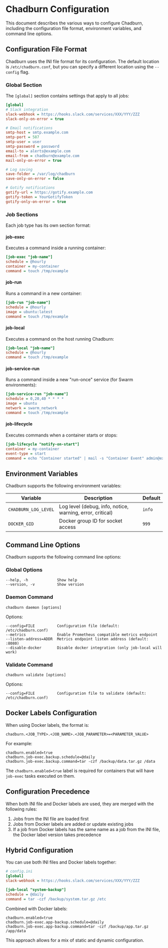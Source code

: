 # Chadburn Configuration

This document describes the various ways to configure Chadburn, including the configuration file format, environment variables, and command line options.

## Configuration File Format

Chadburn uses the INI file format for its configuration. The default location is `/etc/chadburn.conf`, but you can specify a different location using the `--config` flag.

### Global Section

The `[global]` section contains settings that apply to all jobs:

```ini
[global]
# Slack integration
slack-webhook = https://hooks.slack.com/services/XXX/YYY/ZZZ
slack-only-on-error = true

# Email notifications
smtp-host = smtp.example.com
smtp-port = 587
smtp-user = user
smtp-password = password
email-to = alerts@example.com
email-from = chadburn@example.com
mail-only-on-error = true

# Log saving
save-folder = /var/log/chadburn
save-only-on-error = false

# Gotify notifications
gotify-url = https://gotify.example.com
gotify-token = YourGotifyToken
gotify-only-on-error = true
```

### Job Sections

Each job type has its own section format:

#### job-exec

Executes a command inside a running container:

```ini
[job-exec "job-name"]
schedule = @hourly
container = my-container
command = touch /tmp/example
```

#### job-run

Runs a command in a new container:

```ini
[job-run "job-name"]
schedule = @hourly
image = ubuntu:latest
command = touch /tmp/example
```

#### job-local

Executes a command on the host running Chadburn:

```ini
[job-local "job-name"]
schedule = @hourly
command = touch /tmp/example
```

#### job-service-run

Runs a command inside a new "run-once" service (for Swarm environments):

```ini
[job-service-run "job-name"]
schedule = 0,20,40 * * * *
image = ubuntu
network = swarm_network
command = touch /tmp/example
```

#### job-lifecycle

Executes commands when a container starts or stops:

```ini
[job-lifecycle "notify-on-start"]
container = my-container
event-type = start
command = echo "Container started" | mail -s "Container Event" admin@example.com
```

## Environment Variables

Chadburn supports the following environment variables:

| Variable | Description | Default |
|----------|-------------|---------|
| `CHADBURN_LOG_LEVEL` | Log level (debug, info, notice, warning, error, critical) | `info` |
| `DOCKER_GID` | Docker group ID for socket access | `999` |

## Command Line Options

Chadburn supports the following command line options:

### Global Options

```
--help, -h             Show help
--version, -v          Show version
```

### Daemon Command

```
chadburn daemon [options]
```

Options:

```
--config=FILE          Configuration file (default: /etc/chadburn.conf)
--metrics              Enable Prometheus compatible metrics endpoint
--listen-address=ADDR  Metrics endpoint listen address (default: :8080)
--disable-docker       Disable docker integration (only job-local will work)
```

### Validate Command

```
chadburn validate [options]
```

Options:

```
--config=FILE          Configuration file to validate (default: /etc/chadburn.conf)
```

## Docker Labels Configuration

When using Docker labels, the format is:

```
chadburn.<JOB_TYPE>.<JOB_NAME>.<JOB_PARAMETER>=<PARAMETER_VALUE>
```

For example:

```
chadburn.enabled=true
chadburn.job-exec.backup.schedule=@daily
chadburn.job-exec.backup.command=tar -czf /backup/data.tar.gz /data
```

The `chadburn.enabled=true` label is required for containers that will have `job-exec` tasks executed on them.

## Configuration Precedence

When both INI file and Docker labels are used, they are merged with the following rules:

1. Jobs from the INI file are loaded first
2. Jobs from Docker labels are added or update existing jobs
3. If a job from Docker labels has the same name as a job from the INI file, the Docker label version takes precedence

## Hybrid Configuration

You can use both INI files and Docker labels together:

```ini
# config.ini
[global]
slack-webhook = https://hooks.slack.com/services/XXX/YYY/ZZZ

[job-local "system-backup"]
schedule = @daily
command = tar -czf /backup/system.tar.gz /etc
```

Combined with Docker labels:

```
chadburn.enabled=true
chadburn.job-exec.app-backup.schedule=@daily
chadburn.job-exec.app-backup.command=tar -czf /backup/app.tar.gz /app/data
```

This approach allows for a mix of static and dynamic configuration. 